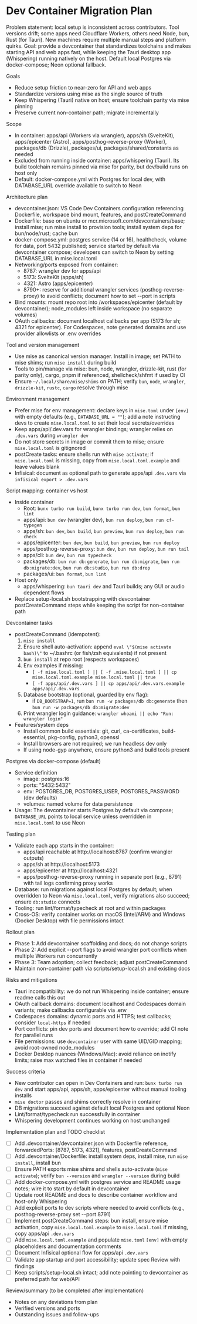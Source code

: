 # Dev Container Migration Plan

Problem statement: local setup is inconsistent across contributors. Tool versions drift; some apps need Cloudflare Workers, others need Node, bun, Rust (for Tauri). New machines require multiple manual steps and platform quirks. Goal: provide a devcontainer that standardizes toolchains and makes starting API and web apps fast, while keeping the Tauri desktop app (Whispering) running natively on the host. Default local Postgres via docker-compose; Neon optional fallback.

Goals

- Reduce setup friction to near-zero for API and web apps
- Standardize versions using mise as the single source of truth
- Keep Whispering (Tauri) native on host; ensure toolchain parity via mise pinning
- Preserve current non-container path; migrate incrementally

Scope

- In container: apps/api (Workers via wrangler), apps/sh (SvelteKit), apps/epicenter (Astro), apps/posthog-reverse-proxy (Worker), packages/db (Drizzle), packages/ui, packages/shared/constants as needed
- Excluded from running inside container: apps/whispering (Tauri). Its build toolchain remains pinned via mise for parity, but dev/build runs on host only
- Default: docker-compose.yml with Postgres for local dev, with DATABASE_URL override available to switch to Neon

Architecture plan

- devcontainer.json: VS Code Dev Containers configuration referencing Dockerfile, workspace bind mount, features, and postCreateCommand
- Dockerfile: base on ubuntu or mcr.microsoft.com/devcontainers/base; install mise; run mise install to provision tools; install system deps for bun/node/rust; cache bun
- docker-compose.yml: postgres service (14 or 16), healthcheck, volume for data, port 5432 published; service started by default via devcontainer compose; developers can switch to Neon by setting DATABASE_URL in mise.local.toml
- Networking/ports exposed from container:
  - 8787: wrangler dev for apps/api
  - 5173: SvelteKit (apps/sh)
  - 4321: Astro (apps/epicenter)
  - 8790+: reserve for additional wrangler services (posthog-reverse-proxy) to avoid conflicts; document how to set --port in scripts
- Bind mounts: mount repo root into /workspaces/epicenter (default by devcontainer); node_modules left inside workspace (no separate volumes)
- OAuth callbacks: document localhost callbacks per app (5173 for sh; 4321 for epicenter). For Codespaces, note generated domains and use provider allowlists or .env overrides

Tool and version management

- Use mise as canonical version manager. Install in image; set PATH to mise shims; run `mise install` during build
- Tools to pin/manage via mise: bun, node, wrangler, drizzle-kit, rust (for parity only), cargo, pnpm if referenced, shellcheck/shfmt if used by CI
- Ensure `~/.local/share/mise/shims` on PATH; verify `bun`, `node`, `wrangler`, `drizzle-kit`, `rustc`, `cargo` resolve through mise

Environment management

- Prefer mise for env management: declare keys in `mise.toml` under `[env]` with empty defaults (e.g., `DATABASE_URL = ""`); add a note instructing devs to create `mise.local.toml` to set their local secrets/overrides
- Keep apps/api/.dev.vars for wrangler bindings; wrangler relies on `.dev.vars` during `wrangler dev`
- Do not store secrets in image or commit them to mise; ensure `mise.local.toml` is gitignored
- postCreate tasks: ensure shells run with `mise activate`; if `mise.local.toml` is missing, copy from `mise.local.toml.example` and leave values blank
- Infisical: document as optional path to generate apps/api `.dev.vars` via `infisical export > .dev.vars`

Script mapping: container vs host

- Inside container
  - Root: `bunx turbo run build`, `bunx turbo run dev`, `bun format`, `bun lint`
  - apps/api: `bun dev` (wrangler dev), `bun run deploy`, `bun run cf-typegen`
  - apps/sh: `bun dev`, `bun build`, `bun preview`, `bun run deploy`, `bun run check`
  - apps/epicenter: `bun dev`, `bun build`, `bun preview`, `bun run deploy`
  - apps/posthog-reverse-proxy: `bun dev`, `bun run deploy`, `bun run tail`
  - apps/cli: `bun dev`, `bun run typecheck`
  - packages/db: `bun run db:generate`, `bun run db:migrate`, `bun run db:migrate:dev`, `bun run db:studio`, `bun run db:drop`
  - packages/ui: `bun format`, `bun lint`
- Host only
  - apps/whispering: `bun tauri dev` and Tauri builds; any GUI or audio dependent flows
- Replace setup-local.sh bootstrapping with devcontainer postCreateCommand steps while keeping the script for non-container path

Devcontainer tasks

- postCreateCommand (idempotent):
  1. `mise install`
  2. Ensure shell auto-activation: append `eval \"$(mise activate bash)\"` to ~/.bashrc (or fish/zsh equivalents) if not present
  3. `bun install` at repo root (respects workspaces)
  4. Env examples if missing:
     - `[ -f mise.local.toml ] || [ -f .mise.local.toml ] || cp mise.local.toml.example mise.local.toml || true`
     - `[ -f apps/api/.dev.vars ] || cp apps/api/.dev.vars.example apps/api/.dev.vars`
  5. Database bootstrap (optional, guarded by env flag):
     - if `DB_BOOTSTRAP=1`, run `bun run -w packages/db db:generate` then `bun run -w packages/db db:migrate:dev`
  6. Print wrangler login guidance: `wrangler whoami || echo "Run: wrangler login"`
- Features/system deps
  - Install common build essentials: git, curl, ca-certificates, build-essential, pkg-config, python3, openssl
  - Install browsers are not required; we run headless dev only
  - If using node-gyp anywhere, ensure python3 and build tools present

Postgres via docker-compose (default)

- Service definition
  - image: postgres:16
  - ports: "5432:5432"
  - env: POSTGRES_DB, POSTGRES_USER, POSTGRES_PASSWORD (dev defaults)
  - volumes: named volume for data persistence
- Usage: The devcontainer starts Postgres by default via compose; `DATABASE_URL` points to local service unless overridden in `mise.local.toml` to use Neon

Testing plan

- Validate each app starts in the container:
  - apps/api reachable at http://localhost:8787 (confirm wrangler outputs)
  - apps/sh at http://localhost:5173
  - apps/epicenter at http://localhost:4321
  - apps/posthog-reverse-proxy running in separate port (e.g., 8791) with tail logs confirming proxy works
- Database: run migrations against local Postgres by default; when overridden to Neon via `mise.local.toml`, verify migrations also succeed; ensure `db:studio` connects
- Tooling: run lint/format/typecheck at root and within packages
- Cross-OS: verify container works on macOS (Intel/ARM) and Windows (Docker Desktop) with file permissions intact

Rollout plan

- Phase 1: Add devcontainer scaffolding and docs; do not change scripts
- Phase 2: Add explicit --port flags to avoid wrangler port conflicts when multiple Workers run concurrently
- Phase 3: Team adoption; collect feedback; adjust postCreateCommand
- Maintain non-container path via scripts/setup-local.sh and existing docs

Risks and mitigations

- Tauri incompatibility: we do not run Whispering inside container; ensure readme calls this out
- OAuth callback domains: document localhost and Codespaces domain variants; make callbacks configurable via .env
- Codespaces domains: dynamic ports and HTTPS; test callbacks; consider `local-https` if needed
- Port conflicts: pin dev ports and document how to override; add CI note for parallel runs
- File permissions: use `devcontainer` user with same UID/GID mapping; avoid root-owned node_modules
- Docker Desktop nuances (Windows/Mac): avoid reliance on inotify limits; raise max watched files in container if needed

Success criteria

- New contributor can open in Dev Containers and run: `bunx turbo run dev` and start apps/api, apps/sh, apps/epicenter without manual tooling installs
- `mise doctor` passes and shims correctly resolve in container
- DB migrations succeed against default local Postgres and optional Neon
- Lint/format/typecheck run successfully in container
- Whispering development continues working on host unchanged

Implementation plan and TODO checklist

- [ ] Add .devcontainer/devcontainer.json with Dockerfile reference, forwardedPorts: [8787, 5173, 4321], features, postCreateCommand
- [ ] Add .devcontainer/Dockerfile: install system deps, install mise, run `mise install`, install bun
- [ ] Ensure PATH exports mise shims and shells auto-activate (`mise activate`); verify `bun --version` and `wrangler --version` during build
- [ ] Add docker-compose.yml with postgres service and README usage notes; wire it to start by default in devcontainer
- [ ] Update root README and docs to describe container workflow and host-only Whispering
- [ ] Add explicit ports to dev scripts where needed to avoid conflicts (e.g., posthog-reverse-proxy set --port 8791)
- [ ] Implement postCreateCommand steps: bun install, ensure mise activation, copy `mise.local.toml.example` to `mise.local.toml` if missing, copy apps/api `.dev.vars`
- [ ] Add `mise.local.toml.example` and populate `mise.toml` `[env]` with empty placeholders and documentation comments
- [ ] Document Infisical optional flow for apps/api `.dev.vars`
- [ ] Validate app startup and port accessibility; update spec Review with findings
- [ ] Keep scripts/setup-local.sh intact; add note pointing to devcontainer as preferred path for web/API

Review/summary (to be completed after implementation)

- Notes on any deviations from plan
- Verified versions and ports
- Outstanding issues and follow-ups
